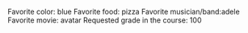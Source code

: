 Favorite color: blue
Favorite food: pizza
Favorite musician/band:adele 
Favorite movie: avatar
Requested grade in the course: 100

